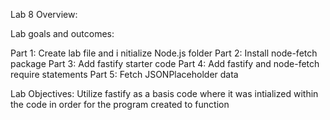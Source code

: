 Lab 8 Overview:

Lab goals and outcomes:

Part 1: Create lab file and i
nitialize Node.js folder 
Part 2: Install node-fetch package 
Part 3: Add fastify starter code 
Part 4: Add fastify and node-fetch require statements 
Part 5: Fetch JSONPlaceholder data

Lab Objectives: 
Utilize fastify as a basis code where it was intialized within the code in order for the program created to function
